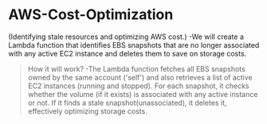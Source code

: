 # AWS-Cost-Optimization
(Identifying stale resources and optimizing AWS cost.)
-We will create a Lambda function that identifies EBS snapshots that are no longer associated with any active EC2 instance and deletes them to save on storage costs.

>How it will work?
-The Lambda function fetches all EBS snapshots owned by the same account ('self') and also retrieves a list of active EC2 instances (running and stopped). For each snapshot, it checks whether the volume (if it exists) is associated with any active instance or not. If it finds a stale snapshot(unassociated), it deletes it, effectively optimizing storage costs.
